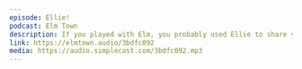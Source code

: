```yaml
---
episode: Ellie!
podcast: Elm Town
description: If you played with Elm, you probably used Ellie to share your code a la JSFiddle. Did you know that Ellie's compiler run client-side? Listen to this show to find out more about this awesome tool.
link: https://elmtown.audio/3bdfc092
media: https://audio.simplecast.com/3bdfc092.mp3
---
```


